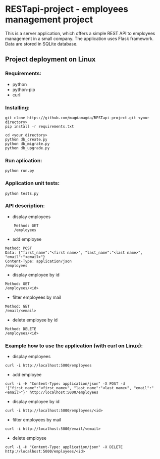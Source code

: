 # RESTapi-project - employees management project

This is a server application, which offers a simple REST API to employees management in a small company. The application uses Flask framework. Data are stored in SQLite database.  

## Project deployment on Linux ##

### Requirements: ###
- python
- python-pip
- curl

### Installing: ###
```
git clone https://github.com/magdamagda/RESTapi-project.git <your directory>
pip install -r requirements.txt

cd <your directory>
python db_create.py
python db_migrate.py
python db_upgrade.py
```
### Run aplication: ###
```
python run.py
```
### Application unit tests: ###
```
python tests.py
```
### API description: ###
 - display employees
 ```
     Method: GET
     /employees
 ```
 - add employee
 ```
 Method: POST
 Data: {"first_name":"<first name>", "last_name":"<last name>", "email":"<email>"}
 Content-Type: application/json
 /employees
 ```
 - display employee by id
 ```
 Method: GET
 /employees/<id>
 ```
 - filter employees by mail
 ```
 Method: GET
 /email/<email>
 ```
 - delete employee by id
 ```
 Method: DELETE
 /employees/<id>
 ```

### Example how to use the application (with curl on Linux): ###
 - display employees
 ```
 curl -i http://localhost:5000/employees
 ```
 - add employee
 ```
 curl -i -H "Content-Type: application/json" -X POST -d '{"first_name":"<first name>", "last_name":"<last name>", "email":"<email>"}' http://localhost:5000/employees
 ```
 - display employee by id
 ```
 curl -i http://localhost:5000/employees/<id>
 ```
 - filter employees by mail
 ```
 curl -i http://localhost:5000/email/<email>
 ```
 - delete employee
 ```
 curl -i -H "Content-Type: application/json" -X DELETE http://localhost:5000/employees/<id>
 ```



